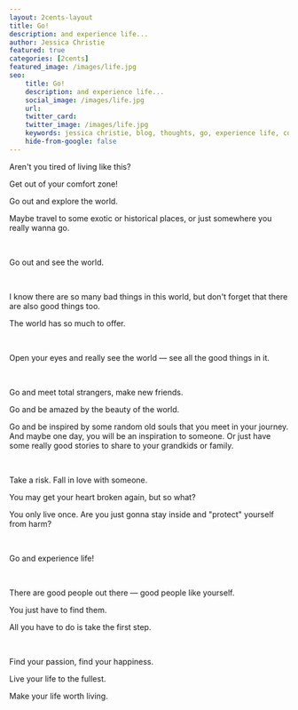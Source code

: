 ```yaml
---
layout: 2cents-layout
title: Go!
description: and experience life...
author: Jessica Christie
featured: true
categories: [2cents]
featured_image: /images/life.jpg
seo:
    title: Go!
    description: and experience life...
    social_image: /images/life.jpg
    url:
    twitter_card:
    twitter_image: /images/life.jpg
    keywords: jessica christie, blog, thoughts, go, experience life, comfort zone, explore the world, travel, exotic, historical, see the world, open your eyes, amazed, old soul, random, journey, inspiration, story, fall in love, yolo, protect, first step, live your life, worth living
    hide-from-google: false
---
```

Aren't you tired of living like this?

Get out of your comfort zone!

Go out and explore the world.

Maybe travel to some exotic or historical places, or just somewhere you really wanna go.

&nbsp;

Go out and see the world.

&nbsp;

I know there are so many bad things in this world, but don't forget that there are also good things too.

The world has so much to offer.

&nbsp;

Open your eyes and really see the world ― see all the good things in it.

&nbsp;

Go and meet total strangers, make new friends.

Go and be amazed by the beauty of the world.

Go and be inspired by some random old souls that you meet in your journey. And maybe one day, you will be an inspiration to someone. Or just have some really good stories to share to your grandkids or family.

&nbsp;

Take a risk. Fall in love with someone.

You may get your heart broken again, but so what?

You only live once. Are you just gonna stay inside and "protect" yourself from harm?

&nbsp;

Go and experience life!

&nbsp;

There are good people out there ― good people like yourself.

You just have to find them.

All you have to do is take the first step.

&nbsp;

Find your passion, find your happiness.

Live your life to the fullest.

Make your life worth living.

&nbsp;

&nbsp;

&nbsp;
